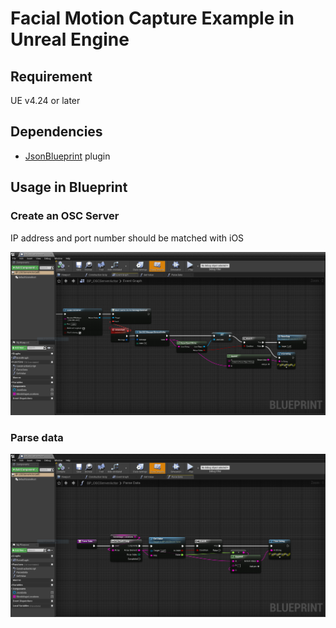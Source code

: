 # Facial Motion Capture Example in Unreal Engine

## Requirement
UE v4.24 or later

## Dependencies
- [JsonBlueprint](./Plugins/JsonBlueprint) plugin

## Usage in Blueprint

### Create an OSC Server 
IP address and port number should be matched with iOS

<img src="../../../images/ue_create_oscserver.png" />

### Parse data

<img src="../../../images/ue_parse_data.png" />
